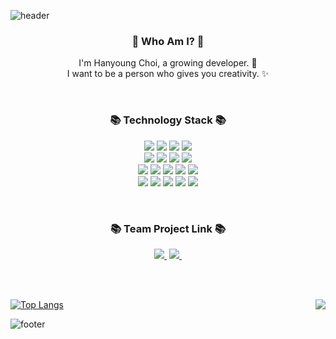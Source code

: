 ![header](https://capsule-render.vercel.app/api?type=slice&color=FFC8FF&height=200&section=header&text=Think%20Different&fontColor=090707&fontSize=60)

<h3 align="center"> 👋 Who Am I? 👋 </h3>
<p align="center">
  I'm Hanyoung Choi, a growing developer. 🌱 <br>
  I want to be a person who gives you creativity. ✨
</p>

<br>

<h3 align="center">📚 Technology Stack 📚</h3>
<p align="center">
  <img src="https://img.shields.io/badge/-Java-0A82FF?style=flat-square&logo=Java&logoColor=black" style="color:black"/>
  <img src="https://img.shields.io/badge/-Spring-green?style=flat-square&logo=Spring&logoColor=white"/>
  <img src="https://img.shields.io/badge/-SpringBoot-18CCA8?style=flat-square&logo=SpringBoot&logoColor=white"/>
  <img src="https://img.shields.io/badge/-MySQL-FF607F?style=flat-square&logo=MySQL&logoColor=black"/>
  
  <br>
  
  <img src="https://img.shields.io/badge/-JPA-DB631F?style=flat-square&logo=JPA&logoColor=white"/>
  <img src="https://img.shields.io/badge/-Spring Data JPA-147814?style=flat-square&logo=Spring Data JPA&logoColor=white"/>
  <img src="https://img.shields.io/badge/-QueryDSL-32B2B2?style=flat-square&logo=QueryDSL&logoColor=white"/>
  <img src="https://img.shields.io/badge/Spring Security-6DB33F?style=flat-square&logo=SpringSecurity&logoColor=white"/>
                                                                                                     
  <br>  
  
  <img src="https://img.shields.io/badge/JWT-000000?style=flat-square&logo=JSONWebTokens&logoColor=white"/>
  <img src="https://img.shields.io/badge/-Spring REST Docs-6DB33F?style=flat-square&logo=SpringRESTDocs&logoColor=white"/>
  <img src="https://img.shields.io/badge/Gradle-02303A?style=flat-square&logo=Gradle&logoColor=white"/>
  <img src="https://img.shields.io/badge/Hibernate-59666C?style=flat-square&logo=Hibernate&logoColor=white"/>
  <img src="https://img.shields.io/badge/Postman-FF6C37?style=flat-square&logo=Postman&logoColor=white"/>
  
  <br>
 
  <img src="https://img.shields.io/badge/IntelliJ IDEA-000000?style=flat-square&logo=IntelliJIDEA&logoColor=white"/>
  <img src="https://img.shields.io/badge/Git-F05032?style=flat-square&logo=Git&logoColor=white"/>
  <img src="https://img.shields.io/badge/GitHub-181717?style=flat-square&logo=GitHub&logoColor=white"/>
  <img src="https://img.shields.io/badge/-Slack-4A154B?style=flat-square&logo=slack&logoColor=white"/>
  <img src="https://img.shields.io/badge/-Notion-000000?style=flat-square&logo=notion&logoColor=white"/>
</p>            
                                                                                     
<br>

<h3 align="center">📚 Team Project Link 📚</h3>
<p align="center">
  <a href="https://github.com/WhenWhenProject"><img src="https://img.shields.io/badge/-WhenWhen-FFB914?style=flat-square" style="color:black"/>&nbsp</a>
  <a href="https://github.com/daedongbread"><img src="https://img.shields.io/badge/-daedongbread-18CCB2?style=flat-square" style="color:black"/>&nbsp</a>                          </p>                      

<br>
<br>

[![Top Langs](https://github-readme-stats.vercel.app/api/top-langs/?username=CodeLover82&layout=compact)](https://github.com/CodeLover82/github-readme-stats)                     <img align='right' src="http://mazassumnida.wtf/api/v2/generate_badge?boj=wiz9243">      


![footer](https://capsule-render.vercel.app/api?type=slice&color=EFDC05&height=150&section=footer)
